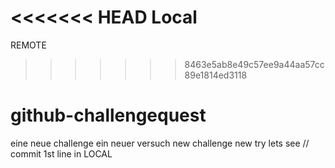 <<<<<<< HEAD
Local
=======
REMOTE
>>>>>>> 8463e5ab8e49c57ee9a44aa57cc89e1814ed3118
# github-challengequest
eine neue challenge ein neuer versuch
new challenge new try lets see
// commit 1st line in LOCAL